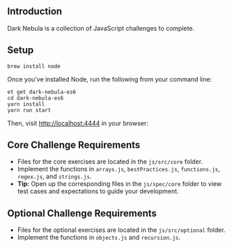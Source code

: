 ## Introduction

Dark Nebula is a collection of JavaScript challenges to complete.

## Setup

```
brew install node
```

Once you've installed Node, run the following from your command line:

```
et get dark-nebula-es6
cd dark-nebula-es6
yarn install
yarn run start
```

Then, visit [http://localhost:4444](http://localhost:4444) in your browser:

## Core Challenge Requirements

* Files for the core exercises are located in the `js/src/core` folder.
* Implement the functions in `arrays.js`, `bestPractices.js`, `functions.js`, `regex.js`, and `strings.js`.
* **Tip:** Open up the corresponding files in the `js/spec/core` folder to view test cases and expectations to guide your development.

## Optional Challenge Requirements

* Files for the optional exercises are located in the `js/src/optional` folder.
* Implement the functions in `objects.js` and `recursion.js`.
